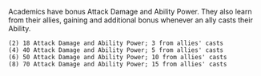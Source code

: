 Academics have bonus Attack Damage and Ability Power. They also learn from their allies, gaining and additional bonus whenever an ally casts their Ability.

	(2) 18 Attack Damage and Ability Power; 3 from allies' casts
	(4) 40 Attack Damage and Ability Power; 5 from allies' casts
	(6) 50 Attack Damage and Ability Power; 10 from allies' casts
	(8) 70 Attack Damage and Ability Power; 15 from allies' casts